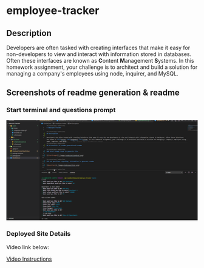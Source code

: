 # employee-tracker

## Description

Developers are often tasked with creating interfaces that make it easy for non-developers to view and interact with information stored in databases. Often these interfaces are known as **C**ontent **M**anagement **S**ystems. In this homework assignment, your challenge is to architect and build a solution for managing a company's employees using node, inquirer, and MySQL.
## Screenshots of readme generation & readme

### Start terminal and questions prompt

![Screenshot](./assets/images/Newscreenshots.png)

### Deployed Site Details

Video link below:

[Video Instructions](https://drive.google.com/file/d/1YbyhDjekcOnz4TaNOR-lGxG0GLOLqML_/view)

